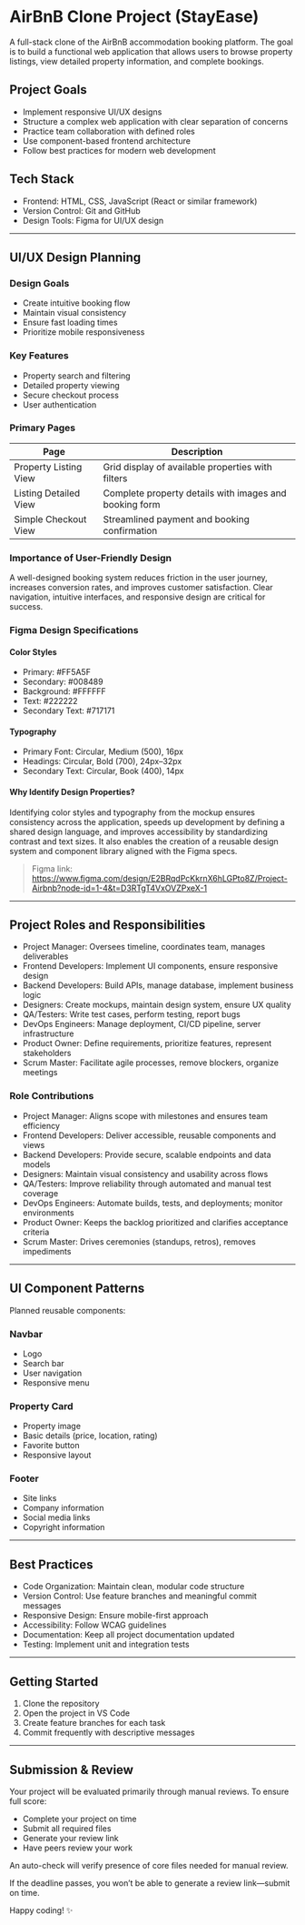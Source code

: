 # AirBnB Clone Project (StayEase)

A full-stack clone of the AirBnB accommodation booking platform. The goal is to build a functional web application that allows users to browse property listings, view detailed property information, and complete bookings.

## Project Goals
- Implement responsive UI/UX designs
- Structure a complex web application with clear separation of concerns
- Practice team collaboration with defined roles
- Use component-based frontend architecture
- Follow best practices for modern web development

## Tech Stack
- Frontend: HTML, CSS, JavaScript (React or similar framework)
- Version Control: Git and GitHub
- Design Tools: Figma for UI/UX design

---

## UI/UX Design Planning

### Design Goals
- Create intuitive booking flow
- Maintain visual consistency
- Ensure fast loading times
- Prioritize mobile responsiveness

### Key Features
- Property search and filtering
- Detailed property viewing
- Secure checkout process
- User authentication

### Primary Pages

| Page | Description |
|------|-------------|
| Property Listing View | Grid display of available properties with filters |
| Listing Detailed View | Complete property details with images and booking form |
| Simple Checkout View | Streamlined payment and booking confirmation |

### Importance of User-Friendly Design
A well-designed booking system reduces friction in the user journey, increases conversion rates, and improves customer satisfaction. Clear navigation, intuitive interfaces, and responsive design are critical for success.

### Figma Design Specifications

#### Color Styles
- Primary: #FF5A5F
- Secondary: #008489
- Background: #FFFFFF
- Text: #222222
- Secondary Text: #717171

#### Typography
- Primary Font: Circular, Medium (500), 16px
- Headings: Circular, Bold (700), 24px–32px
- Secondary Text: Circular, Book (400), 14px

#### Why Identify Design Properties?
Identifying color styles and typography from the mockup ensures consistency across the application, speeds up development by defining a shared design language, and improves accessibility by standardizing contrast and text sizes. It also enables the creation of a reusable design system and component library aligned with the Figma specs.

> Figma link: https://www.figma.com/design/E2BRqdPcKkrnX6hLGPto8Z/Project-Airbnb?node-id=1-4&t=D3RTgT4VxOVZPxeX-1

---

## Project Roles and Responsibilities

- Project Manager: Oversees timeline, coordinates team, manages deliverables
- Frontend Developers: Implement UI components, ensure responsive design
- Backend Developers: Build APIs, manage database, implement business logic
- Designers: Create mockups, maintain design system, ensure UX quality
- QA/Testers: Write test cases, perform testing, report bugs
- DevOps Engineers: Manage deployment, CI/CD pipeline, server infrastructure
- Product Owner: Define requirements, prioritize features, represent stakeholders
- Scrum Master: Facilitate agile processes, remove blockers, organize meetings

### Role Contributions
- Project Manager: Aligns scope with milestones and ensures team efficiency
- Frontend Developers: Deliver accessible, reusable components and views
- Backend Developers: Provide secure, scalable endpoints and data models
- Designers: Maintain visual consistency and usability across flows
- QA/Testers: Improve reliability through automated and manual test coverage
- DevOps Engineers: Automate builds, tests, and deployments; monitor environments
- Product Owner: Keeps the backlog prioritized and clarifies acceptance criteria
- Scrum Master: Drives ceremonies (standups, retros), removes impediments

---

## UI Component Patterns

Planned reusable components:

### Navbar
- Logo
- Search bar
- User navigation
- Responsive menu

### Property Card
- Property image
- Basic details (price, location, rating)
- Favorite button
- Responsive layout

### Footer
- Site links
- Company information
- Social media links
- Copyright information

---

## Best Practices
- Code Organization: Maintain clean, modular code structure
- Version Control: Use feature branches and meaningful commit messages
- Responsive Design: Ensure mobile-first approach
- Accessibility: Follow WCAG guidelines
- Documentation: Keep all project documentation updated
- Testing: Implement unit and integration tests

---

## Getting Started

1. Clone the repository
2. Open the project in VS Code
3. Create feature branches for each task
4. Commit frequently with descriptive messages

---

## Submission & Review
Your project will be evaluated primarily through manual reviews. To ensure full score:
- Complete your project on time
- Submit all required files
- Generate your review link
- Have peers review your work

An auto-check will verify presence of core files needed for manual review.

If the deadline passes, you won’t be able to generate a review link—submit on time.

Happy coding! ✨
